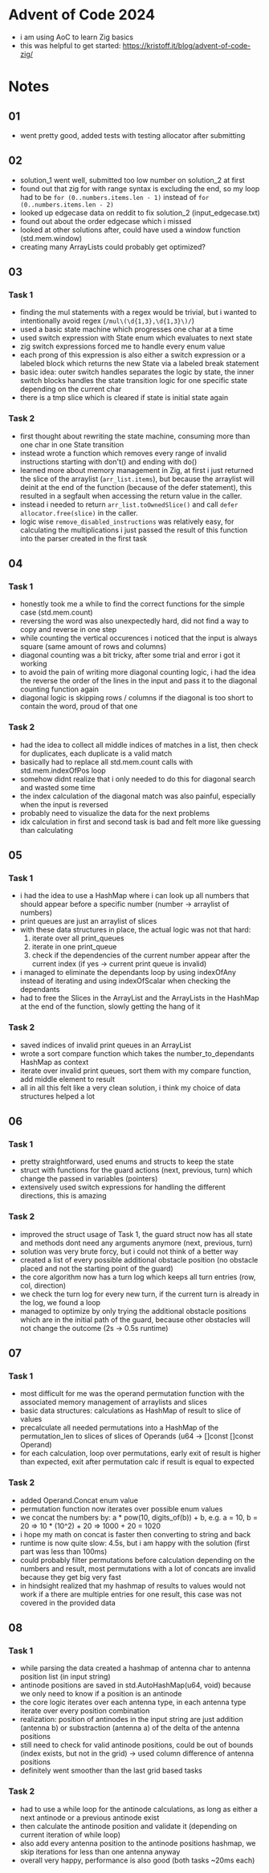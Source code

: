 # Advent of Code 2024

- i am using AoC to learn Zig basics
- this was helpful to get started: https://kristoff.it/blog/advent-of-code-zig/

# Notes

## 01
- went pretty good, added tests with testing allocator after submitting

## 02
- solution_1 went well, submitted too low number on solution_2 at first
- found out that zig for with range syntax is excluding the end,
so my loop had to be `for (0..numbers.items.len - 1)` instead of `for (0..numbers.items.len - 2)`
- looked up edgecase data on reddit to fix solution_2 (input_edgecase.txt)
- found out about the order edgecase which i missed
- looked at other solutions after, could have used a window function (std.mem.window)
- creating many ArrayLists could probably get optimized?

## 03

### Task 1
- finding the mul statements with a regex would be trivial, but i wanted to intentionally avoid regex (`/mul\(\d{1,3},\d{1,3}\)/`)
- used a basic state machine which progresses one char at a time
- used switch expression with State enum which evaluates to next state
- zig switch expressions forced me to handle every enum value
- each prong of this expression is also either a switch expression or
a labeled block which returns the new State via a labeled break statement
- basic idea: outer switch handles separates the logic by state,
the inner switch blocks handles the state transition logic for one specific state depending on the current char
- there is a tmp slice which is cleared if state is initial state again

### Task 2
- first thought about rewriting the state machine, consuming more than one char in one State transition
- instead wrote a function which removes every range of invalid instructions starting with don't() and ending with do()
- learned more about memory management in Zig, at first i just returned the slice of the arraylist (`arr_list.items`),
but because the arraylist will deinit at the end of the function (because of the defer statement),
this resulted in a segfault when accessing the return value in the caller.
- instead i needed to return `arr_list.toOwnedSlice()` and call `defer allocator.free(slice)` in the caller.
- logic wise `remove_disabled_instructions` was relatively easy, for calculating the multiplications i just
passed the result of this function into the parser created in the first task

## 04

### Task 1
- honestly took me a while to find the correct functions for the simple case (std.mem.count)
- reversing the word was also unexpectedly hard, did not find a way to copy and reverse in one step
- while counting the vertical occurences i noticed that the input is always square (same amount of rows and columns)
- diagonal counting was a bit tricky, after some trial and error i got it working
- to avoid the pain of writing more diagonal counting logic, i had the idea the reverse the order of the lines in the input
and pass it to the diagonal counting function again
- diagonal logic is skipping rows / columns if the diagonal is too short to contain the word, proud of that one

### Task 2
- had the idea to collect all middle indices of matches in a list, then check for duplicates, each duplicate is a valid match
- basically had to replace all std.mem.count calls with std.mem.indexOfPos loop
- somehow didnt realize that i only needed to do this for diagonal search and wasted some time
- the index calculation of the diagonal match was also painful, especially when the input is reversed
- probably need to visualize the data for the next problems
- idx calculation in first and second task is bad and felt more like guessing than calculating

## 05

### Task 1
- i had the idea to use a HashMap where i can look up all numbers that should appear before a specific number (number -> arraylist of numbers)
- print queues are just an arraylist of slices
- with these data structures in place, the actual logic was not that hard:
	1) iterate over all print_queues
	2) iterate in one print_queue
	3) check if the dependencies of the current number appear after the current index (if yes -> current print queue is invalid)
- i managed to eliminate the dependants loop by using indexOfAny instead of iterating and using indexOfScalar when checking the dependants
- had to free the Slices in the ArrayList and the ArrayLists in the HashMap at the end of the function, slowly getting the hang of it

### Task 2
- saved indices of invalid print queues in an ArrayList
- wrote a sort compare function which takes the number_to_dependants HashMap as context
- iterate over invalid print queues, sort them with my compare function, add middle element to result
- all in all this felt like a very clean solution, i think my choice of data structures helped a lot

## 06

### Task 1
- pretty straightforward, used enums and structs to keep the state
- struct with functions for the guard actions (next, previous, turn) which change the passed in variables (pointers)
- extensively used switch expressions for handling the different directions, this is amazing

### Task 2
- improved the struct usage of Task 1, the guard struct now has all state and methods dont need any arguments anymore (next, previous, turn)
- solution was very brute forcy, but i could not think of a better way
- created a list of every possible additional obstacle position (no obstacle placed and not the starting point of the guard)
- the core algorithm now has a turn log which keeps all turn entries (row, col, direction)
- we check the turn log for every new turn, if the current turn is already in the log, we found a loop
- managed to optimize by only trying the additional obstacle positions which are in the initial path of the guard,
because other obstacles will not change the outcome (2s -> 0.5s runtime)

## 07

### Task 1
- most difficult for me was the operand permutation function with the associated memory management of arraylists and slices
- basic data structures: calculations as HashMap of result to slice of values
- precalculate all needed permutations  into a HashMap of the permutation_len to slices of slices of Operands (u64 -> []const []const Operand)
- for each calculation, loop over permutations, early exit of result is higher than expected, exit after permutation calc if result is equal to expected

### Task 2
- added Operand.Concat enum value
- permutation function now iterates over possible enum values
- we concat the numbers by: a * pow(10, digits_of(b)) + b,
e.g. a = 10, b = 20 => 10 * (10^2) + 20 => 1000 + 20 = 1020
- i hope my math on concat is faster then converting to string and back
- runtime is now quite slow: 4.5s, but i am happy with the solution (first part was less than 100ms)
- could probably filter permutations before calculation depending on the numbers and result,
most permutations with a lot of concats are invalid because they get big very fast
- in hindsight realized that my hashmap of results to values would not work if a there are multiple entries for one result,
this case was not covered in the provided data

## 08

### Task 1
- while parsing the data created a hashmap of antenna char to antenna position list (in input string)
- antinode positions are saved in std.AutoHashMap(u64, void) because we only need to know if a position is an antinode
- the core logic iterates over each antenna type, in each antenna type iterate over every position combination
- realization: position of antinodes in the input string are just addition (antenna b) or substraction (antenna a) of the delta of the antenna positions
- still need to check for valid antinode positions, could be out of bounds (index exists, but not in the grid) -> used column difference of antenna positions
- definitely went smoother than the last grid based tasks

### Task 2
- had to use a while loop for the antinode calculations, as long as either a next antinode or a previous antinode exist
- then calculate the antinode position and validate it (depending on current iteration of while loop)
- also add every antenna position to the antinode positions hashmap, we skip iterations for less than one antenna anyway
- overall very happy, performance is also good (both tasks ~20ms each)
